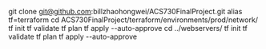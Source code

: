 git clone git@github.com:billzhaohongwei/ACS730FinalProject.git
alias tf=terraform
cd ACS730FinalProject/terraform/environments/prod/network/
tf init
tf validate
tf plan
tf apply --auto-approve
cd ../webservers/
tf init
tf validate
tf plan
tf apply --auto-approve
